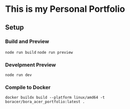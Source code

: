 # This is my Personal Portfolio

## Setup

### Build and Preview

`node run build`
`node run preview`

### Develpment Preview

`node run dev`

### Compile to Docker

`docker buildx build --platform linux/amd64 -t boracer/bora_acer_portfolio:latest .`